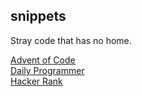 ## snippets
Stray code that has no home.  

[Advent of Code](adventofcode.com)  
[Daily Programmer](https://www.reddit.com/r/dailyprogrammer)  
[Hacker Rank](https://www.hackerrank.com/)
